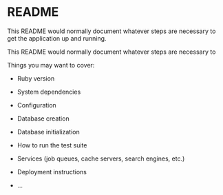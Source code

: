 # README

This README would normally document whatever steps are necessary to get the
application up and running.

This README would normally document whatever steps are necessary to

Things you may want to cover:

* Ruby version

* System dependencies

* Configuration

* Database creation

* Database initialization

* How to run the test suite

* Services (job queues, cache servers, search engines, etc.)

* Deployment instructions

* ...
